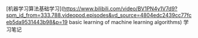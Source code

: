 [机器学习算法基础学习](https://www.bilibili.com/video/BV1PN4y1V7d9?spm_id_from=333.788.videopod.episodes&vd_source=4804edc2439cc77fceb5da9531443b98&p=19 basic learning of machine learning algorithms)  学习笔记
